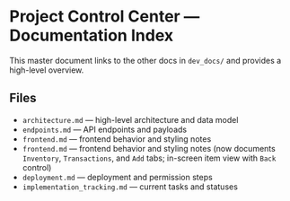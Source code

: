 Project Control Center — Documentation Index
==========================================

This master document links to the other docs in `dev_docs/` and provides a high-level overview.

Files
-----
- `architecture.md` — high-level architecture and data model
- `endpoints.md` — API endpoints and payloads
- `frontend.md` — frontend behavior and styling notes
- `frontend.md` — frontend behavior and styling notes (now documents `Inventory`, `Transactions`, and `Add` tabs; in-screen item view with `Back` control)
- `deployment.md` — deployment and permission steps
- `implementation_tracking.md` — current tasks and statuses


